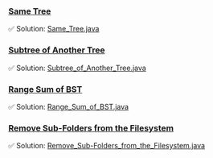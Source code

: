 ### [Same Tree](https://leetcode.com/problems/same-tree/description/)
✅ Solution: [Same_Tree.java](Same_Tree.java)

### [Subtree of Another Tree](https://leetcode.com/problems/subtree-of-another-tree/description/)
✅ Solution: [Subtree_of_Another_Tree.java](Subtree_of_Another_Tree.java)

### [Range Sum of BST](https://leetcode.com/problems/range-sum-of-bst/description/)
✅ Solution: [Range_Sum_of_BST.java](Range_Sum_of_BST.java)

### [Remove Sub-Folders from the Filesystem](https://leetcode.com/problems/remove-sub-folders-from-the-filesystem/description/)
✅ Solution: [Remove_Sub-Folders_from_the_Filesystem.java](Remove_Sub-Folders_from_the_Filesystem.java)

